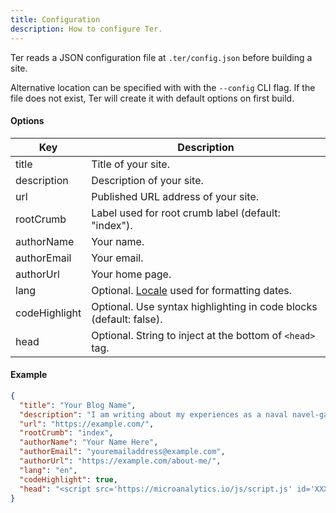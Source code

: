 ```yaml
---
title: Configuration
description: How to configure Ter.
---
```


Ter reads a JSON configuration file at `.ter/config.json` before building a
site.

Alternative location can be specified with with the `--config` CLI flag. If the
file does not exist, Ter will create it with default options on first build.

#### Options

| Key           | Description                                                        |
| ------------- | ------------------------------------------------------------------ |
| title         | Title of your site.                                                |
| description   | Description of your site.                                          |
| url           | Published URL address of your site.                                |
| rootCrumb     | Label used for root crumb label (default: "index").                |
| authorName    | Your name.                                                         |
| authorEmail   | Your email.                                                        |
| authorUrl     | Your home page.                                                    |
| lang          | Optional. [Locale][locale] used for formatting dates.              |
| codeHighlight | Optional. Use syntax highlighting in code blocks (default: false). |
| head          | Optional. String to inject at the bottom of `<head>` tag.          |

[locale]: https://developer.mozilla.org/en-US/docs/Web/JavaScript/Reference/Global_Objects/Intl#locales_argument

#### Example

```json
{
  "title": "Your Blog Name",
  "description": "I am writing about my experiences as a naval navel-gazer",
  "url": "https://example.com/",
  "rootCrumb": "index",
  "authorName": "Your Name Here",
  "authorEmail": "youremailaddress@example.com",
  "authorUrl": "https://example.com/about-me/",
  "lang": "en",
  "codeHighlight": true,
  "head": "<script src='https://microanalytics.io/js/script.js' id='XXXXXXXX'></script>"
}
```
